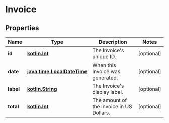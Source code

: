 
# Invoice

## Properties
Name | Type | Description | Notes
------------ | ------------- | ------------- | -------------
**id** | [**kotlin.Int**](.md) | The Invoice&#x27;s unique ID. |  [optional]
**date** | [**java.time.LocalDateTime**](java.time.LocalDateTime.md) | When this Invoice was generated. |  [optional]
**label** | [**kotlin.String**](.md) | The Invoice&#x27;s display label. |  [optional]
**total** | [**kotlin.Int**](.md) | The amount of the Invoice in US Dollars. |  [optional]





